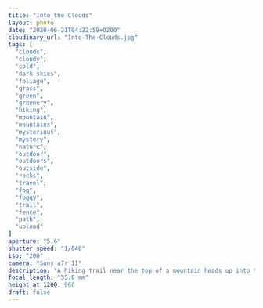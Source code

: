 ```yaml
---
title: "Into the Clouds"
layout: photo
date: "2020-06-21T04:22:59+0200"
cloudinary_url: "Into-The-Clouds.jpg"
tags: [
  "clouds",
  "cloudy",
  "cold",
  "dark skies",
  "foliage",
  "grass",
  "green",
  "greenery",
  "hiking",
  "mountain",
  "mountains",
  "mysterious",
  "mystery",
  "nature",
  "outdoor",
  "outdoors",
  "outside",
  "rocks",
  "travel",
  "fog",
  "foggy",
  "trail",
  "fence",
  "path",
  "upload"
]
aperture: "5.6"
shutter_speed: "1/640"
iso: "200"
camera: "Sony a7r II"
description: "A hiking trail near the top of a mountain heads up into the clouds above"
focal_length: "55.0 mm"
height_at_1200: 960
draft: false
---
```

